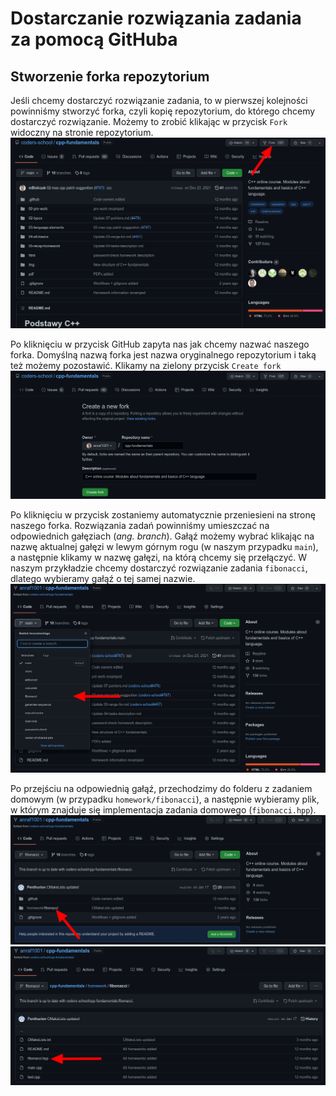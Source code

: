 # Dostarczanie rozwiązania zadania za pomocą GitHuba
## Stworzenie forka repozytorium
Jeśli chcemy dostarczyć rozwiązanie zadania, to w pierwszej kolejności powinniśmy stworzyć forka, czyli kopię repozytorium, do którego chcemy dostarczyć rozwiązanie. Możemy to zrobić klikając w przycisk `Fork` widoczny na stronie repozytorium.
![Tworzenie forka](img/fork.png)

Po kliknięciu w przycisk GitHub zapyta nas jak chcemy nazwać naszego forka. Domyślną nazwą forka jest nazwa oryginalnego repozytorium i taką też możemy pozostawić. Klikamy na zielony przycisk `Create fork`
![Wybór nazwy forka](img/fork_2.png)

Po kliknięciu w przycisk zostaniemy automatycznie przeniesieni na stronę naszego forka.
Rozwiązania zadań powinniśmy umieszczać na odpowiednich gałęziach (*ang. branch*).
Gałąź możemy wybrać klikając na nazwę aktualnej gałęzi w lewym górnym rogu (w naszym przypadku `main`), a następnie klikamy w nazwę gałęzi, na którą chcemy się przełączyć.
W naszym przykładzie chcemy dostarczyć rozwiązanie zadania `fibonacci`, dlatego wybieramy gałąź o tej samej nazwie.
![Wybór brancha](img/branch_selection.png)

Po przejściu na odpowiednią gałąź, przechodzimy do folderu z zadaniem domowym (w przypadku `homework/fibonacci`), a następnie wybieramy plik, w którym znajduje się implementacja zadania domowego (`fibonacci.hpp`).
![Wybór folderu z zadaniem domowym](img/directory_selection.png)
![Wybór pliku z implementcją](img/file_selection.png)
